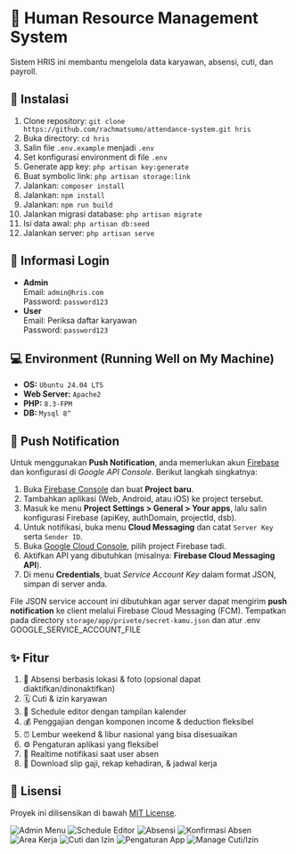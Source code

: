 <h1>📌 Human Resource Management System</h1>

<p>Sistem HRIS ini membantu mengelola data karyawan, absensi, cuti, dan payroll.</p>

<h2>🚀 Instalasi</h2>
<ol>
    <li>Clone repository: <code>git clone https://github.com/rachmatsumo/attendance-system.git hris</code></li>
    <li>Buka directory: <code>cd hris</code></li>
    <li>Salin file <code>.env.example</code> menjadi <code>.env</code></li>
    <li>Set konfigurasi environment di file <code>.env</code></li>
    <li>Generate app key: <code>php artisan key:generate</code></li>
    <li>Buat symbolic link: <code>php artisan storage:link</code></li>
    <li>Jalankan: <code>composer install</code></li>
    <li>Jalankan: <code>npm install</code></li>
    <li>Jalankan: <code>npm run build</code></li>
    <li>Jalankan migrasi database: <code>php artisan migrate</code></li>
    <li>Isi data awal: <code>php artisan db:seed</code></li>
    <li>Jalankan server: <code>php artisan serve</code></li>
</ol>

<h2>🔑 Informasi Login</h2>
<ul>
    <li><strong>Admin</strong><br>
        Email: <code>admin@hris.com</code><br>
        Password: <code>password123</code>
    </li>
    <li><strong>User</strong><br>
        Email: Periksa daftar karyawan<br>
        Password: <code>password123</code>
    </li>
</ul>

<h2>💻 Environment (Running Well on My Machine)</h2>
<ul>
    <li><strong>OS:</strong> <code>Ubuntu 24.04 LTS</code></li>
    <li><strong>Web Server:</strong> <code>Apache2</code></li>
    <li><strong>PHP:</strong> <code>8.3-FPM</code></li>
    <li><strong>DB:</strong> <code>Mysql 8^</code></li>
</ul>

<h2>🔔 Push Notification</h2>
<p>Untuk menggunakan <strong>Push Notification</strong>, anda memerlukan akun <a href="https://firebase.google.com/" target="_blank">Firebase</a> dan konfigurasi di <em>Google API Console</em>. Berikut langkah singkatnya:</p>

<ol>
  <li>Buka <a href="https://console.firebase.google.com/" target="_blank">Firebase Console</a> dan buat <strong>Project baru</strong>.</li>
  <li>Tambahkan aplikasi (Web, Android, atau iOS) ke project tersebut.</li>
  <li>Masuk ke menu <strong>Project Settings &gt; General &gt; Your apps</strong>, lalu salin konfigurasi Firebase (apiKey, authDomain, projectId, dsb).</li>
  <li>Untuk notifikasi, buka menu <strong>Cloud Messaging</strong> dan catat <code>Server Key</code> serta <code>Sender ID</code>.</li>
  <li>Buka <a href="https://console.cloud.google.com/apis/dashboard" target="_blank">Google Cloud Console</a>, pilih project Firebase tadi.</li>
  <li>Aktifkan API yang dibutuhkan (misalnya: <strong>Firebase Cloud Messaging API</strong>).</li>
  <li>Di menu <strong>Credentials</strong>, buat <em>Service Account Key</em> dalam format JSON, simpan di server anda.</li>
</ol>

<p>File JSON service account ini dibutuhkan agar server dapat mengirim <strong>push notification</strong> ke client melalui Firebase Cloud Messaging (FCM). Tempatkan pada directory <code>storage/app/privete/secret-kamu.json</code> dan atur .env GOOGLE_SERVICE_ACCOUNT_FILE</p>

<h2>✨ Fitur</h2> 

<ol>
  <li>📍 Absensi berbasis lokasi & foto (opsional dapat diaktifkan/dinonaktifkan)</li>
  <li>🗓️ Cuti & izin karyawan</li> 
  <li>📅 Schedule editor dengan tampilan kalender</li>
  <li>💰 Penggajian dengan komponen income & deduction fleksibel</li>
  <li>⏰ Lembur weekend & libur nasional yang bisa disesuaikan</li> 
  <li>⚙️ Pengaturan aplikasi yang fleksibel</li> 
  <li>🔔 Realtime notifikasi saat user absen</li> 
  <li>📑 Download slip gaji, rekap kehadiran, & jadwal kerja</li> 
</ol>
 

<h2>📄 Lisensi</h2>
<p>Proyek ini dilisensikan di bawah <a href="LICENSE">MIT License</a>.</p>

![Admin Menu](screenshots/pic1.png)
![Schedule Editor](screenshots/pic2.png)
![Absensi](screenshots/pic3.png)
![Konfirmasi Absen](screenshots/pic4.png)
![Area Kerja](screenshots/pic5.png)
![Cuti dan Izin](screenshots/pic6.png)
![Pengaturan App](screenshots/pic7.png)
![Manage Cuti/Izin](screenshots/pic8.png)
